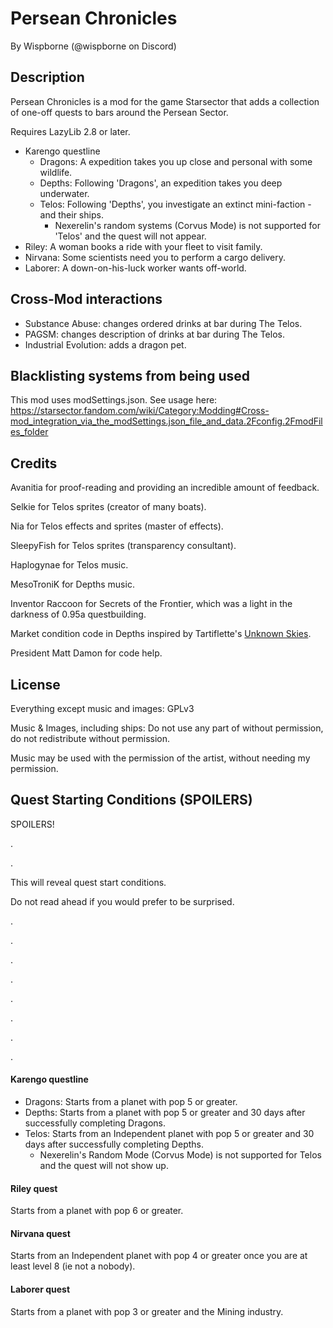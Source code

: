 # Persean Chronicles

By Wispborne (@wispborne on Discord)

## Description

Persean Chronicles is a mod for the game Starsector that adds a collection of one-off quests to bars around the Persean Sector.

Requires LazyLib 2.8 or later.

- Karengo questline
  - Dragons: A expedition takes you up close and personal with some wildlife.
  - Depths: Following 'Dragons', an expedition takes you deep underwater.
  - Telos: Following 'Depths', you investigate an extinct mini-faction - and their ships.
      - Nexerelin's random systems (Corvus Mode) is not supported for 'Telos' and the quest will not appear.
- Riley: A woman books a ride with your fleet to visit family.
- Nirvana: Some scientists need you to perform a cargo delivery.
- Laborer: A down-on-his-luck worker wants off-world.

## Cross-Mod interactions

- Substance Abuse: changes ordered drinks at bar during The Telos.
- PAGSM: changes description of drinks at bar during The Telos.
- Industrial Evolution: adds a dragon pet.

## Blacklisting systems from being used

This mod uses modSettings.json. See usage
here: <https://starsector.fandom.com/wiki/Category:Modding#Cross-mod_integration_via_the_modSettings.json_file_and_data.2Fconfig.2FmodFiles_folder>

## Credits

Avanitia for proof-reading and providing an incredible amount of feedback.

Selkie for Telos sprites (creator of many boats).

Nia for Telos effects and sprites (master of effects).

SleepyFish for Telos sprites (transparency consultant).

Haplogynae for Telos music.

MesoTroniK for Depths music.

Inventor Raccoon for Secrets of the Frontier, which was a light in the darkness of 0.95a questbuilding.

Market condition code in Depths inspired by Tartiflette's [Unknown Skies](https://fractalsoftworks.com/forum/index.php?topic=12041.0).

President Matt Damon for code help.

## License

Everything except music and images: GPLv3

Music & Images, including ships: Do not use any part of without permission, do not redistribute without permission.

Music may be used with the permission of the artist, without needing my permission.

## Quest Starting Conditions (SPOILERS)

SPOILERS!

.

.

This will reveal quest start conditions.

Do not read ahead if you would prefer to be surprised.

.

.

.

.

.

.

.

.

#### Karengo questline
- Dragons: Starts from a planet with pop 5 or greater.
- Depths: Starts from a planet with pop 5 or greater and 30 days after successfully completing Dragons.
- Telos: Starts from an Independent planet with pop 5 or greater and 30 days after successfully completing Depths.
  - Nexerelin's Random Mode (Corvus Mode) is not supported for Telos and the quest will not show up.
#### Riley quest
Starts from a planet with pop 6 or greater.
#### Nirvana quest
Starts from an Independent planet with pop 4 or greater once you are at least level 8 (ie not a nobody).
#### Laborer quest
Starts from a planet with pop 3 or greater and the Mining industry.